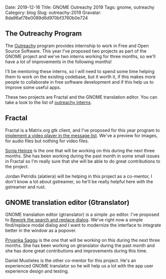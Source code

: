 Date: 2019-12-16
Title: GNOME Outreachy 2019
Tags: gnome, outreachy
Category: blog
Slug: outreachy-2019
Gravatar: 8da96af78e0089d6d970bf3760b0e724

## The Outreachy Program

The [Outreachy][1] program provides internship to work in Free and Open Source
Software. This year I've proposed two projects as part of the GNOME project and
we've two interns working for three months, so we'll have a lot of improvements
in the following months!

I'll be mentoring these interns, so I will need to spend some time helping them
to work on the existing codebase, but it worth it, if this makes more people to
collaborate in free software development and if this help us to improve some
useful apps.

These two projects are Fractal and the GNOME translation editor. You can take a
look to the list of [outreachy interns][6].

## Fractal

Fractal is a Matrix.org gtk client, and I've proposed for this year program to
[implement a video player in the message list][2]. We've a preview for images,
for audio files but nothing for video files.

[Sonja Heinze][4] is the one that will be working on this during the next three
months. She has been working during the past month in some small issues in
Fractal so I'm really sure that she will be able to do great contributions to
the project.

Jordan Petridis (alatiera) will be helping in this project as a co-mentor, I
don't know a lot about gstreamer, so he'll be really helpful here with the
gstreamer and rust.

## GNOME translation editor (Gtranslator)

GNOME translation editor (gtranslator) is a simple .po editor. I've proposed to
[Rework the search and replace dialog][3]. We've right now a simple
find/replace modal dialog and I want to modernize the interface to integrate
better in the window as a popover.

[Priyanka Saggu][5] is the one that will be working on this during the next
three months. She has been working on gtranslator during the past month and she
has done great contributions and improvements during this time.

Daniel Mustieles is the other co-mentor for this project. He's an experienced
GNOME translator so he will help us a lot with the app user experience design
and testing.

[1]: https://www.outreachy.org/
[2]: https://www.outreachy.org/december-2019-to-march-2020-internship-round/communities/gnome/#fractal-implement-video-player-in-message-list
[3]: https://www.outreachy.org/december-2019-to-march-2020-internship-round/communities/gnome/#gtranslator-rework-the-search-and-replace-dialog
[4]: https://pitag.home.blog/
[5]: https://priyankasaggu11929.github.io/outreachy.html
[6]: https://www.outreachy.org/alums/

